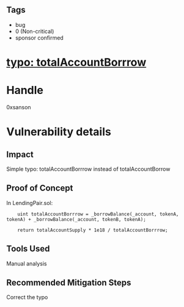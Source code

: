 ## Tags

- bug
- 0 (Non-critical)
- sponsor confirmed

# [typo: totalAccountBorrrow](https://github.com/code-423n4/2021-07-wildcredit-findings/issues/130) 

# Handle

0xsanson


# Vulnerability details

## Impact
Simple typo: totalAccountBorrrow instead of totalAccountBorrow

## Proof of Concept
In LendingPair.sol:
```
    uint totalAccountBorrrow = _borrowBalance(_account, tokenA, tokenA) + _borrowBalance(_account, tokenB, tokenA);

    return totalAccountSupply * 1e18 / totalAccountBorrrow;
```

## Tools Used
Manual analysis

## Recommended Mitigation Steps
Correct the typo


